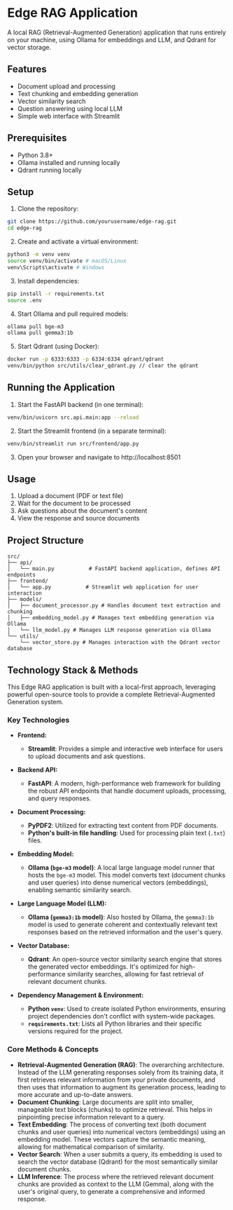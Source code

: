 # Edge RAG Application

A local RAG (Retrieval-Augmented Generation) application that runs entirely on your machine, using Ollama for embeddings and LLM, and Qdrant for vector storage.

## Features

- Document upload and processing
- Text chunking and embedding generation
- Vector similarity search
- Question answering using local LLM
- Simple web interface with Streamlit

## Prerequisites

- Python 3.8+
- Ollama installed and running locally
- Qdrant running locally

## Setup

1. Clone the repository:
```bash
git clone https://github.com/yourusername/edge-rag.git
cd edge-rag
```

2. Create and activate a virtual environment:
```bash
python3 -m venv venv
source venv/bin/activate # macOS/Linux
venv\Scripts\activate # Windows
```

3. Install dependencies:
```bash
pip install -r requirements.txt
source .env 

```

4. Start Ollama and pull required models:
```bash
ollama pull bge-m3
ollama pull gemma3:1b
```

5. Start Qdrant (using Docker):
```bash
docker run -p 6333:6333 -p 6334:6334 qdrant/qdrant
venv/bin/python src/utils/clear_qdrant.py // clear the qdrant
```

## Running the Application

1. Start the FastAPI backend (in one terminal):
```bash
venv/bin/uvicorn src.api.main:app --reload
```

2. Start the Streamlit frontend (in a separate terminal):
```bash
venv/bin/streamlit run src/frontend/app.py
```

3. Open your browser and navigate to http://localhost:8501

## Usage

1. Upload a document (PDF or text file)
2. Wait for the document to be processed
3. Ask questions about the document's content
4. View the response and source documents

## Project Structure

```
src/
├── api/
│   └── main.py           # FastAPI backend application, defines API endpoints
├── frontend/
│   └── app.py           # Streamlit web application for user interaction
├── models/
│   ├── document_processor.py # Handles document text extraction and chunking
│   ├── embedding_model.py # Manages text embedding generation via Ollama
│   └── llm_model.py # Manages LLM response generation via Ollama
└── utils/
    └── vector_store.py # Manages interaction with the Qdrant vector database
```

## Technology Stack & Methods

This Edge RAG application is built with a local-first approach, leveraging powerful open-source tools to provide a complete Retrieval-Augmented Generation system.

### Key Technologies

*   **Frontend:**
    *   **Streamlit**: Provides a simple and interactive web interface for users to upload documents and ask questions.

*   **Backend API:**
    *   **FastAPI**: A modern, high-performance web framework for building the robust API endpoints that handle document uploads, processing, and query responses.

*   **Document Processing:**
    *   **PyPDF2**: Utilized for extracting text content from PDF documents.
    *   **Python's built-in file handling**: Used for processing plain text (`.txt`) files.

*   **Embedding Model:**
    *   **Ollama (`bge-m3` model)**: A local large language model runner that hosts the `bge-m3` model. This model converts text (document chunks and user queries) into dense numerical vectors (embeddings), enabling semantic similarity search.

*   **Large Language Model (LLM):**
    *   **Ollama (`gemma3:1b` model)**: Also hosted by Ollama, the `gemma3:1b` model is used to generate coherent and contextually relevant text responses based on the retrieved information and the user's query.

*   **Vector Database:**
    *   **Qdrant**: An open-source vector similarity search engine that stores the generated vector embeddings. It's optimized for high-performance similarity searches, allowing for fast retrieval of relevant document chunks.

*   **Dependency Management & Environment:**
    *   **Python `venv`**: Used to create isolated Python environments, ensuring project dependencies don't conflict with system-wide packages.
    *   **`requirements.txt`**: Lists all Python libraries and their specific versions required for the project.

### Core Methods & Concepts

*   **Retrieval-Augmented Generation (RAG)**: The overarching architecture. Instead of the LLM generating responses solely from its training data, it first retrieves relevant information from your private documents, and then uses that information to augment its generation process, leading to more accurate and up-to-date answers.
*   **Document Chunking**: Large documents are split into smaller, manageable text blocks (chunks) to optimize retrieval. This helps in pinpointing precise information relevant to a query.
*   **Text Embedding**: The process of converting text (both document chunks and user queries) into numerical vectors (embeddings) using an embedding model. These vectors capture the semantic meaning, allowing for mathematical comparison of similarity.
*   **Vector Search**: When a user submits a query, its embedding is used to search the vector database (Qdrant) for the most semantically similar document chunks.
*   **LLM Inference**: The process where the retrieved relevant document chunks are provided as context to the LLM (Gemma), along with the user's original query, to generate a comprehensive and informed response.